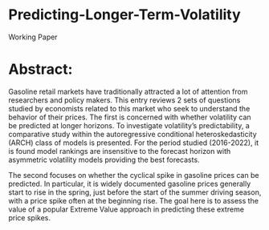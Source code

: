 # Predicting-Longer-Term-Volatility
Working Paper

# Abstract:

  Gasoline retail markets have traditionally attracted a lot of attention from researchers and policy makers. This entry reviews 2 sets of questions studied by economists related to this market who seek to understand the behavior of their prices. The first is concerned with whether volatility can be predicted at longer horizons. To investigate volatility’s predictability, a comparative study within the autoregressive conditional heteroskedasticity (ARCH) class of models is presented. For the period studied (2016-2022), it is found model rankings are insensitive to the forecast horizon with asymmetric volatility models providing the best forecasts.
  
  The second focuses on whether the cyclical spike in gasoline prices can be predicted. In particular, it is widely documented gasoline prices generally start to rise in the spring, just before the start of the summer driving season, with a price spike often at the beginning rise. The goal here is to assess the value of a popular Extreme Value approach in predicting these extreme price spikes.

